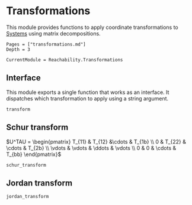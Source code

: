 # Transformations

This module provides functions to apply coordinate transformations to
[Systems](@ref) using matrix decompositions.

```@contents
Pages = ["transformations.md"]
Depth = 3
```

```@meta
CurrentModule = Reachability.Transformations
```

## Interface

This module exports a single function that works as an interface. It dispatches
which transformation to apply using a string argument.

```@docs
transform
```

## Schur transform


$U^TAU = \begin{pmatrix}
T_{11} & T_{12} &\cdots & T_{1b} \\
0 & T_{22} & \cdots & T_{2b} \\
\vdots & \vdots & \ddots & \vdots \\
0 & 0 & \cdots & T_{bb}
\end{pmatrix}$

```@docs
schur_transform
```

## Jordan transform

```@docs
jordan_transform
```
